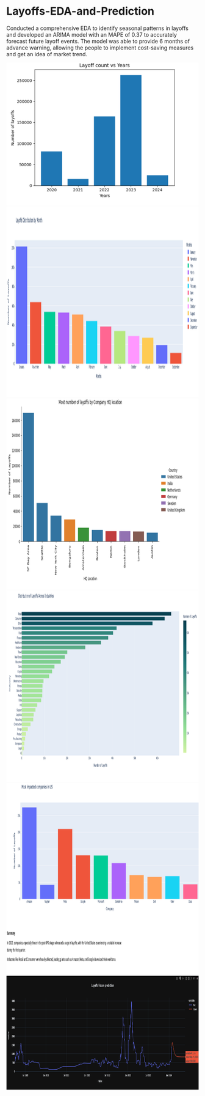# Layoffs-EDA-and-Prediction
Conducted a comprehensive EDA to identify seasonal patterns in layoffs and developed an ARIMA model with an MAPE of 0.37 to accurately forecast future layoff events. The model was able to provide 6 months of advance warning, allowing the people to implement cost-saving measures and get an idea of market trend.

![Alt text](https://github.com/shrbh025/Layoffs-EDA-and-Prediction/blob/main/Years.png)
<img src="https://github.com/shrbh025/Layoffs-EDA-and-Prediction/blob/main/ByMonth.png" width="1800" height="500">
<img src="https://github.com/shrbh025/Layoffs-EDA-and-Prediction/blob/main/Location.png" width="1800" height="500">
<img src="https://github.com/shrbh025/Layoffs-EDA-and-Prediction/blob/main/Industries.png" width="1800" height="500">
<img src="https://github.com/shrbh025/Layoffs-EDA-and-Prediction/blob/main/ImpactedCompanies.png" width="2200" height="500">
<img src="https://github.com/shrbh025/Layoffs-EDA-and-Prediction/blob/main/Future%20Prediction.png" width="2500" height="300">
